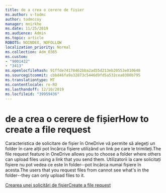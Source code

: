 ```yaml
---
title: de a crea o cerere de fișier
ms.author: v-todmc
author: todmccoy
manager: mnirkhe
ms.date: 11/25/2019
ms.audience: Admin
ms.topic: article
ROBOTS: NOINDEX, NOFOLLOW
localization_priority: Normal
ms.collection: Adm_O365
ms.custom:
- "9001432"
- "3413"
ms.openlocfilehash: 91ffde74178462bba2ad55d213eb20553e010648
ms.sourcegitcommit: cbbd46fa9a32873c5446d9fd5a532cea0300b795
ms.translationtype: MT
ms.contentlocale: ro-RO
ms.lasthandoff: 12/10/2019
ms.locfileid: "39959436"
---
```

# <a name="how-to-create-a-file-request"></a><span data-ttu-id="7e532-102">de a crea o cerere de fișier</span><span class="sxs-lookup"><span data-stu-id="7e532-102">How to create a file request</span></span>

<span data-ttu-id="7e532-103">Caracteristica de solicitare de fișier în OneDrive vă permite să alegeți un folder în care alții pot încărca fișiere utilizând un link pe care le trimiteți.</span><span class="sxs-lookup"><span data-stu-id="7e532-103">The file request feature in OneDrive allows you to choose a folder where others can upload files using a link that you send them.</span></span> <span data-ttu-id="7e532-104">Utilizatorii la care solicitați fișiere nu pot vedea ce este în folder--pot încărca numai fișiere în acesta.</span><span class="sxs-lookup"><span data-stu-id="7e532-104">The users that you request files from cannot see what's in the folder--they can only upload files to it.</span></span>

[<span data-ttu-id="7e532-105">Crearea unei solicitări de fișier</span><span class="sxs-lookup"><span data-stu-id="7e532-105">Create a file request</span></span>](https://support.office.com/article/create-a-file-request-f54aa7f8-2589-4421-b351-d415fc3b83af)